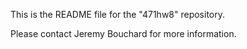 This is the README file for the "471hw8" repository.

Please contact Jeremy Bouchard for more information.